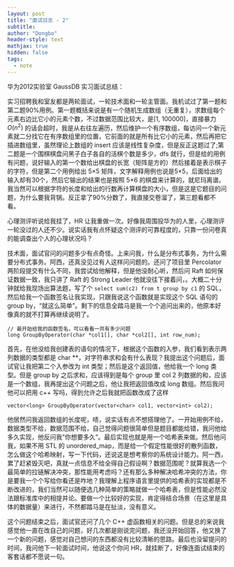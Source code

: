 ```yaml
---
layout: post
title: "面试日志 - 2"
subtitle: 
author: "Dongbo"
header-style: text
mathjax: true
hidden: false
tags:
  - note
---
```


华为2012实验室 GaussDB 实习面试总结：

实习招聘我和室友都是两轮面试，一轮技术面和一轮主管面。我机试过了第一题和第二题90%用例。第一题概括来说是有一个随机生成数组（无重复），求数组每个元素右边比它小的元素个数，不过数据范围比较大，是[1, 100000]，直接暴力 $O(n^2)$ 的话会超时，我是从右往左遍历，然后维护一个有序数组，每访问一个新元素就二分找它在有序数组里的位置，它前面的就是所有比它小的元素，然后再把它插进数组里，虽然理论上数组的 insert 应该是线性复杂度，但是反正这题过了;第二题是一个围棋棋盘问黑子白子各自的活棋个数是多少，dfs 就行，但是给的用例有问题，说好输入的第一个数给出棋盘的长宽（矩阵是方的）然后接着是表示棋子的字符，但是第二个用例给出 5×5 矩阵，文字解释用例也说是5×5，后面给出的输入却有30个，然后它输出的结果也是按照 5×6 的棋盘来计算的，就尼玛离谱。我当然可以根据字符的长度和给出的行数再计算棋盘的大小，但是这是它题目的问题，为什么要我背锅。反正拿了90%分数了，我直接交卷溜了，第三题看都不看。

心理测评听说给我挂了，HR 让我重做一次。好像我周围投华为的人里，心理测评一轮没过的人还不少。说实话我有点怀疑这个测评的可靠程度的，只靠一份问卷真的能调查出个人的心理状况吗？

技术面，面试官问的问题多少有点奇怪。上来问我，什么是分布式事务，为什么需要分布式事务。阿西，还真没见过有人这样问问题的。还问了项目里 Percolator 两阶段提交有什么不同，我尝试给他解释，但是他没耐心听，然后问 Raft 如何保证数据一致，我只讲了 Raft 的 Strong Leader 他就没往下接着问，。大概二十分钟就给我现场出算法题，写了个 `select sum(c2) from t group by c1` 的 SQL，然后给我一个函数签名让我实现，只跟我说这个函数就是实现这个 SQL 语句的 group by，“就这么简单”。剩下的信息全踏马是我一个个追问出来的，他原本好像真的就不打算再继续说明了。

```
// 最开始给我的函数签名，可以看看一共有多少问题
long GroupByOperator(char *col1[], char *col2[], int row_num);
```

首先，在他没给我创建表的语句的情况下，根据这个函数的入参，我们看到表示两列数据的类型都是 char **，对字符串求和会有什么表现？我提出这个问题后，面试官让我把第二个入参改为 int 类型；然后是这个返回值，他给我一个 long 类型。但是 group by 之后求和，应该得到是每个 group 里 col 2 列数据的和，应该是一个数组，我再提出这个问题之后，他让我把返回值改成 long 数组。然后我问他可以把用 c++ 写吗，得到允许之后我就把函数改成了这样

```
vector<long> GroupByOperator(vector<char> col1, vector<int> col2);
```

他居然问我返回数组的长度呢，啧，说实话有点不想搭理他了。一开始用例不给，数据类型不给，数据范围不给，自己觉得问题很简单但是题目都能给错，我问他给多久实现，他反问我”你想要多久”。最后实现也就是用一个哈希表来做。然后他问我，如果不用 STL 的 unordered_map，而是给一个假定性能很好的散列函数，怎么做这个哈希映射，写一下代码，还说这是想考察你的系统设计能力。阿一西，累了赶紧毁灭吧，真就一点信息不给全得自己假设啊？数据范围呢？就算我选一个最简单的拉链解决冲突，那性能用考虑吗？还有那么多种解决哈希冲突的方法，你是要我一个个写给你看还是咋地？我理解上程序语言里提供的哈希表的实现都是不断改进的，我们当然可以随便选几种简单的策略就做一个哈希表，但是性能必然没法跟标准库中的相提并论。要做一个比较好的实现，肯定得结合场景（在这里是具体的数据量）来进行，不然都踏马是在扯淡，没有意义。

这个问题结束之后，面试官还问了几个 C++ 虚函数相关的问题。但是总的来说我感觉他一直在改自己的问题，好几次都是刚说完问题，我还没开始回答，他又换了一个新的问题，感觉对自己想问的东西都没有比较清晰的思路。最后也没留提问的时间，我问他下一轮面试时间，他说这个你问 HR，就挂断了，好像连面试结束的客套话都不愿说一句。
